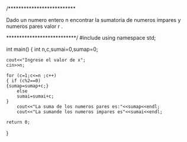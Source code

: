 /**************************

 Dado un numero entero n encontrar la sumatoria de numeros impares y numeros pares valor r .

***************************/
#include <iostream>
using namespace std;

int main()
{
    int n,c,sumai=0,sumap=0;
    
    cout<<"Ingrese el valor de x";
    cin>>n;
    
    for (c=1;c<=n ;c++)
    { if (c%2==0)
    {sumap=sumap+c;}
        else
        sumai=sumai+c;
    }
        cout<<"La suma de los numeros pares es:"<<sumap<<endl;
        cout<<"La sumande los numeros impares es"<<sumai<<endl;

    return 0;
}
